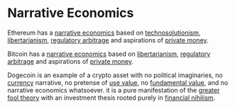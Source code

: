 # Narrative Economics
Ethereum has a [narrative economics](../claims/narrative-economics.md) based on [technosolutionism](ideologies/technosolutionism.md), [libertarianism](ideologies/libertarianism.md), [regulatory arbitrage](regulatory-arbitrage.md) and aspirations of [private money](private-money.md).

Bitcoin has a [narrative economics](../claims/narrative-economics.md) based on [libertarianism](ideologies/libertarianism.md), [regulatory arbitrage](regulatory-arbitrage.md) and aspirations of [private money](private-money.md).

Dogecoin is an example of a crypto asset with no political imaginaries, no [currency](currency.md) narrative, no pretense of [use value](use-value.md), no [fundamental value](fundamental-value.md), and no narrative economics whatsoever. it is a pure manifestation of the [greater fool theory](greater-fool-theory.md) with an investment thesis rooted purely in [financial nihilism](ideologies/financial-nihilism.md).